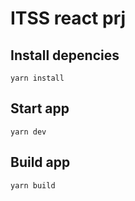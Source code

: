 # ITSS react prj

## Install depencies

```
yarn install
```

## Start app

```
yarn dev
```

## Build app

```
yarn build
```
